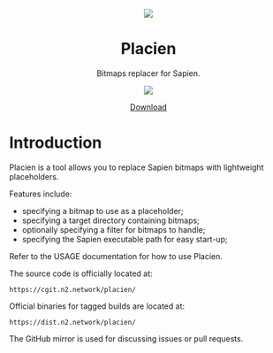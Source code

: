 <html>
    <p align="center">
        <img src="https://user-images.githubusercontent.com/10241434/57579216-a7912080-74cb-11e9-9721-a537843cf6be.png">
    </p>
    <h1 align="center">
        Placien
    </h1>
    <p align="center">
        Bitmaps replacer for Sapien.
    </p>
    <p align="center">
        <img src="https://user-images.githubusercontent.com/10241434/57579176-fbe7d080-74ca-11e9-9c83-de5a647b2a71.png">
    </p>
    <p align="center">
        <a href="https://dist.n2.network/placien">
            Download
        </a>
    </p>
</html>

# Introduction

Placien is a tool allows you to replace Sapien bitmaps with lightweight
placeholders.

Features include:

-   specifying a bitmap to use as a placeholder;
-   specifying a target directory containing bitmaps;
-   optionally specifying a filter for bitmaps to handle;
-   specifying the Sapien executable path for easy start-up;

Refer to the USAGE documentation for how to use Placien.

The source code is officially located at:

    https://cgit.n2.network/placien/

Official binaries for tagged builds are located at:

    https://dist.n2.network/placien/

The GitHub mirror is used for discussing issues or pull requests.
